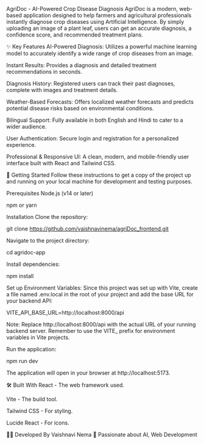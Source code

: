 AgriDoc - AI-Powered Crop Disease Diagnosis
AgriDoc is a modern, web-based application designed to help farmers and agricultural professionals instantly diagnose crop diseases using Artificial Intelligence. By simply uploading an image of a plant leaf, users can get an accurate diagnosis, a confidence score, and recommended treatment plans.

✨ Key Features
AI-Powered Diagnosis: Utilizes a powerful machine learning model to accurately identify a wide range of crop diseases from an image.

Instant Results: Provides a diagnosis and detailed treatment recommendations in seconds.

Diagnosis History: Registered users can track their past diagnoses, complete with images and treatment details.

Weather-Based Forecasts: Offers localized weather forecasts and predicts potential disease risks based on environmental conditions.

Bilingual Support: Fully available in both English and Hindi to cater to a wider audience.

User Authentication: Secure login and registration for a personalized experience.

Professional & Responsive UI: A clean, modern, and mobile-friendly user interface built with React and Tailwind CSS.

🚀 Getting Started
Follow these instructions to get a copy of the project up and running on your local machine for development and testing purposes.

Prerequisites
Node.js (v14 or later)

npm or yarn

Installation
Clone the repository:

git clone https://github.com/vaishnavinema/agriDoc_frontend.git

Navigate to the project directory:

cd agridoc-app

Install dependencies:

npm install


Set up Environment Variables:
Since this project was set up with Vite, create a file named .env.local in the root of your project and add the base URL for your backend API:

VITE_API_BASE_URL=http://localhost:8000/api

Note: Replace http://localhost:8000/api with the actual URL of your running backend server. Remember to use the VITE_ prefix for environment variables in Vite projects.

Run the application:

npm run dev

The application will open in your browser at http://localhost:5173.


🛠️ Built With
React - The web framework used.

Vite - The build tool.

Tailwind CSS - For styling.

Lucide React - For icons.

👩‍💻 Developed By
Vaishnavi Nema
🌱 Passionate about AI, Web Development

